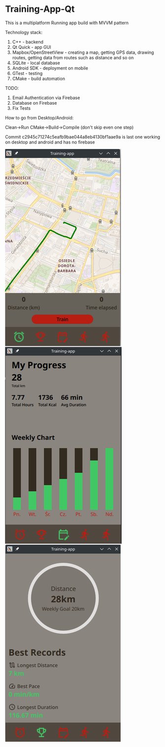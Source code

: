 # Training-App-Qt

This is a multiplatform Running app build with MVVM pattern

Technology stack:

1. C++ - backend
2. Qt Quick - app GUI
3. Mapbox/OpenStreetView - creating a map, getting GPS data, drawing routes, getting data from routes such as distance and so on
4. SQLite - local database
5. Android SDK - deployment on mobile
6. GTest - testing
7. CMake - build automation



TODO:
1. Email Authentication via Firebase
2. Database on Firebase
3. Fix Tests


How to go from Desktop/Android:

Clean->Run CMake->Build->Compile (don't skip even one step)

Commit c2945c71274c5eafb9bae044a8eb4130bf1aae9a is last one working on desktop and android and has no firebase

![Getting Started](images/map-image.png)
![Getting Started](images/progress-image.png)
![Getting Started](images/stats-image.png)
